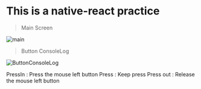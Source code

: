 This is a native-react practice
=============
> Main Screen

![main](https://user-images.githubusercontent.com/43158428/123598450-80bf1100-d82f-11eb-9433-a07b5ed640d3.PNG)

> Button ConsoleLog

![ButtonConsoleLog](https://user-images.githubusercontent.com/43158428/123598759-d09dd800-d82f-11eb-974b-bee4cf93e44f.PNG)

PressIn : Press the mouse left button
Press : Keep press
Press out : Release the mouse left button
